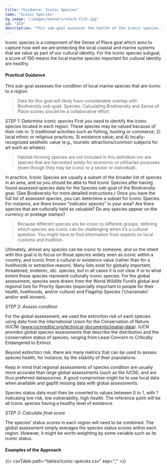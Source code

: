 ```yaml
---
title: "Guidance: Iconic Species"
name: "Iconic Species"
bg_image: "/images/banners/shark-fish.jpg"
id: "ICO"
description: "This sub-goal assesses the health of the iconic species in a region."
---
```


Iconic species is a component of the Sense of Place goal which aims to capture how well we are protecting the local coastal and marine systems that we value as part of our cultural identity. For the iconic species subgoal, a score of 100 means the local marine species important for cultural identity are healthy. 

#### Practical Guidance

This sub-goal assesses the condition of local marine species that are iconic to a region.

> Data for this goal will likely have considerable overlap with Biodiversity sub-goal: Species. Calculating Biodiversity and Sense of Place scores should be a collaborative effort.

*_STEP 1: Determine iconic species_*
First you need to identify the iconic species located in each region. These species may be valued because of their role in: 1) traditional activities such as fishing, hunting or commerce; 2) local ethnic or religious practices; 3) existence value; and 4) locally-recognized aesthetic value (e.g., touristic attractions/common subjects for art such as whales). 
> Habitat-forming species are not included in this definition nor are species that are harvested solely for economic or utilitarian purposes (even though they may be iconic to a sector or individual). 

In practice, Iconic Species are usually a subset of the broader list of species in an area, and so you should be able to find Iconic Species after having found assessed species data for the Species sub-goal of the Biodiversity goal. (See Biodiversity for more detailed instructions.) Once you have the full list of assessed species, you can determine a subset for Iconic Species. For instance, are there known “indicator species” in your area? Are there species that are culturally held as valuable? Do any species appear on the currency or postage stamps?

> Because different species are be iconic to different groups, defining which species are iconic can be challenging when it’s a cultural question. You might have to find information from experts on local customs and tradition.

Ultimately, almost any species can be iconic to someone, and so the intent with this goal is to focus on those species widely seen as iconic within a country, and iconic from a cultural or existence value (rather than for a livelihoods or extractive reason). Many lists exist for globally important, threatened, endemic, etc. species, but in all cases it is not clear if or to what extent these species represent culturally iconic species. For the global assessment, species were drawn from the World Wildlife Fund’s global and regional lists for Priority Species (especially important to people for their health, livelihoods, and/or culture) and Flagship Species (‘charismatic’ and/or well-known). 

*_STEP 2: Assess condition_*

For the global assessment, we used the extinction risk of each species using data from the International Union for the Conservation of Nature (IUCN) (www.iucnredlist.org/technical-documents/spatial-data). IUCN provides global species assessments that describe the distribution and the conservation status of species, ranging from Least Concern to Critically Endangered to Extinct.

Beyond extinction risk, there are many metrics that can be used to assess species health, for instance, by the stability of their populations.

Keep in mind that regional assessments of species condition are usually more accurate than large global assessments (such as the IUCN), and are thus preferred datasources. A good compromise might be to use local data when available and gapfill missing data with global assessments.

Species status data must then be coverted to values between 0 to 1, with 1 indicating low risk, low vulnerability, high health. The reference point will be all iconic species having a healthy level of existence.

*_STEP 3: Calculate final score_*

The species' status scores in each region will need to be combined.  The global assessment simply averages the species status scores within each region. However, it might be worth weighting by some variable such as its iconic status.  


#### Examples of the Approach
{{< csvTable path="tables/iconic-species.csv" sep=";" >}}
